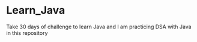 # Learn_Java
Take 30 days of challenge to learn Java and I am practicing DSA with Java in this repository
